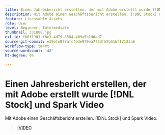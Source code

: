 ```yaml
---
title: Einen Jahresbericht erstellen, der mit Adobe erstellt wurde [!DNL Stock] und Spark Video
description: Mit Adobe einen Geschäftsbericht erstellen. [!DNL Stock] und Spark Video
feature: Licensable Assets
role: User
level: Beginner, Intermediate
thumbnail: 331808.jpg
exl-id: fb6f1901-fbe1-4d79-8584-489a5b1ddad7
source-git-commit: e39efe0f7afc4e3e970ea7f2df57b51bf17123a6
workflow-type: tm+mt
source-wordcount: '48'
ht-degree: 0%

---
```


# Einen Jahresbericht erstellen, der mit Adobe erstellt wurde [!DNL Stock] und Spark Video

Mit Adobe einen Geschäftsbericht erstellen. [!DNL Stock] und Spark Video.

>[!VIDEO](https://video.tv.adobe.com/v/331808?hidetitle=true)
